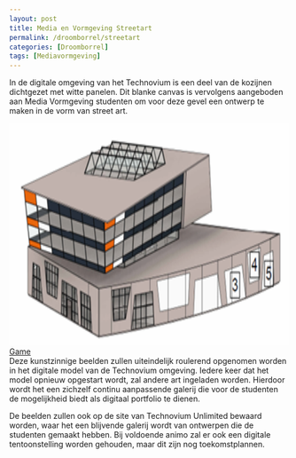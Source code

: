 ```yaml
---
layout: post
title: Media en Vormgeving Streetart
permalink: /droomborrel/streetart
categories: [Droomborrel]
tags: [Mediavormgeving]
---
```


In de digitale omgeving van het Technovium is een deel van de kozijnen dichtgezet met witte panelen. Dit blanke canvas is vervolgens aangeboden aan Media Vormgeving studenten om voor deze gevel een ontwerp te maken in de vorm van street art.

<div style="float:right" class="gallery">
  <a target="_blank" href="https://technoviumunlimited.nl/">
    <img src="/assets/post/streetart/gebouw.png" alt="Game" width="600" height="400">
  <div class="desc">Game</div>
  </a>
</div>
Deze kunstzinnige beelden zullen uiteindelijk roulerend opgenomen worden in het digitale model van de Technovium omgeving. Iedere keer dat het model opnieuw opgestart wordt, zal andere art ingeladen worden. Hierdoor wordt het een zichzelf continu aanpassende galerij die voor de studenten de mogelijkheid biedt als digitaal portfolio te dienen.

De beelden zullen ook op de site van Technovium Unlimited bewaard worden, waar het een blijvende galerij wordt van ontwerpen die de studenten gemaakt hebben.
Bij voldoende animo zal er ook een digitale tentoonstelling worden gehouden, maar dit zijn nog toekomstplannen.
